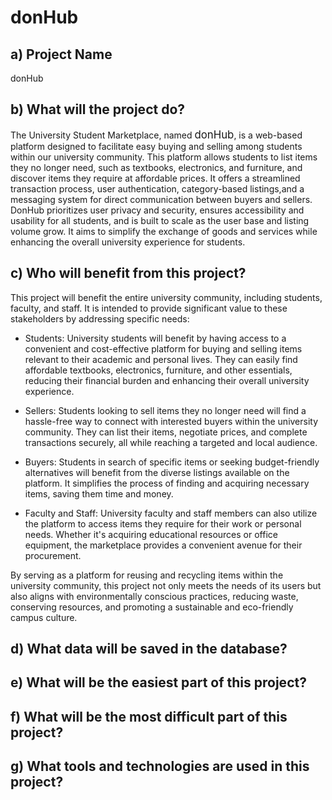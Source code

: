 
# donHub

## a) Project Name
donHub

## b) What will the project do?
The University Student Marketplace, named <span style="font-size:larger;">donHub</span>, is a web-based platform designed to facilitate easy buying and selling among students within our university community. This platform allows students to list items they no longer need, such as textbooks, electronics, and furniture, and discover items they require at affordable prices. It offers a streamlined transaction process, user authentication, category-based listings,and a messaging system for direct communication between buyers and sellers. DonHub prioritizes user privacy and security, ensures accessibility and usability for all students, and is built to scale as the user base and listing volume grow. It aims to simplify the exchange of goods and services while enhancing the overall university experience for students. 

## c) Who will benefit from this project?
This project will benefit the entire university community, including students, faculty, and staff. It is intended to provide significant value to these stakeholders by addressing specific needs:

* Students: University students will benefit by having access to a convenient and cost-effective platform for buying and selling items relevant to their academic and personal lives. They can easily find affordable textbooks, electronics, furniture, and other essentials, reducing their financial burden and enhancing their overall university experience.

* Sellers: Students looking to sell items they no longer need will find a hassle-free way to connect with interested buyers within the university community. They can list their items, negotiate prices, and complete transactions securely, all while reaching a targeted and local audience.

* Buyers: Students in search of specific items or seeking budget-friendly alternatives will benefit from the diverse listings available on the platform. It simplifies the process of finding and acquiring necessary items, saving them time and money.

* Faculty and Staff: University faculty and staff members can also utilize the platform to access items they require for their work or personal needs. Whether it's acquiring educational resources or office equipment, the marketplace provides a convenient avenue for their procurement.

By serving as a platform for reusing and recycling items within the university community, this project not only meets the needs of its users but also aligns with environmentally conscious practices, reducing waste, conserving resources, and promoting a sustainable and eco-friendly campus culture.

## d) What data will be saved in the database?


## e) What will be the easiest part of this project?


## f) What will be the most difficult part of this project?


## g) What tools and technologies are used in this project?







